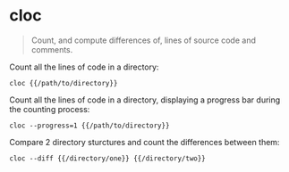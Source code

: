 cloc
====

> Count, and compute differences of, lines of source code and comments.

Count all the lines of code in a directory:

    cloc {{/path/to/directory}}

Count all the lines of code in a directory, displaying a progress bar during the counting process:

    cloc --progress=1 {{/path/to/directory}}

Compare 2 directory sturctures and count the differences between them:

    cloc --diff {{/directory/one}} {{/directory/two}}
